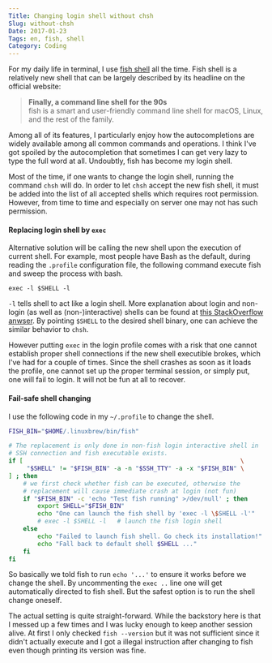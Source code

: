 ```yaml
---
Title: Changing login shell without chsh
Slug: without-chsh
Date: 2017-01-23
Tags: en, fish, shell
Category: Coding
---
```


For my daily life in terminal, I use [fish shell] all the time. Fish shell is a relatively new shell that can be largely described by its headline on the official website:

> **Finally, a command line shell for the 90s**<br>
> fish is a smart and user-friendly command line
shell for macOS, Linux, and the rest of the family.

[fish shell]: https://fishshell.com/

Among all of its features, I particularly enjoy how the autocompletions are widely available among all common commands and operations. I think I've got spoiled by the autocompletion that sometimes I can get very lazy to type the full word at all. Undoubtly, fish has become my login shell.

Most of the time, if one wants to change the login shell, running the command `chsh` will do. In order to let `chsh` accept the new fish shell, it must be added into the list of all accepted shells which requires root permission. However, from time to time and especially on server one may not has such permission.  

#### Replacing login shell by `exec`

Alternative solution will be calling the new shell upon the execution of current shell. For example, most people have Bash as the default, during reading the `.profile` configuration file, the following command execute fish and sweep the process with bash. 

```shell
exec -l $SHELL -l
```

`-l` tells shell to act like a login shell. More explanation about login and non-login (as well as (non-)interactive) shells can be found at [this StackOverflow anwser][login-shell-so]. By pointing `$SHELL` to the desired shell binary, one can achieve the similar behavior to `chsh`.

However putting `exec` in the login profile comes with a risk that one cannot establish proper shell connections if the new shell executible brokes, which I've had for a couple of times. Since the shell crashes as soon as it loads the profile, one cannot set up the proper terminal session, or simply put, one will fail to login. It will not be fun at all to recover.

[login-shell-so]: http://unix.stackexchange.com/a/46856

#### Fail-safe shell changing

I use the following code in my `~/.profile` to change the shell.

```bash
FISH_BIN="$HOME/.linuxbrew/bin/fish"

# The replacement is only done in non-fish login interactive shell in
# SSH connection and fish executable exists.
if [                                                            \
     "$SHELL" != "$FISH_BIN" -a -n "$SSH_TTY" -a -x "$FISH_BIN" \
] ; then
    # we first check whether fish can be executed, otherwise the
    # replacement will cause immediate crash at login (not fun)
    if "$FISH_BIN" -c 'echo "Test fish running" >/dev/null' ; then
        export SHELL="$FISH_BIN"
        echo "One can launch the fish shell by 'exec -l \$SHELL -l'"
        # exec -l $SHELL -l   # launch the fish login shell
    else
        echo "Failed to launch fish shell. Go check its installation!"
        echo "Fall back to default shell $SHELL ..."
    fi
fi
```

So basically we told fish to run `echo '...'` to ensure it works before we change the shell. By uncommenting the `exec ..` line one will get automatically directed to fish shell. But the safest option is to run the shell change oneself.

The actual setting is quite straight-forward. While the backstory here is that I messed up a few times and I was lucky enough to keep another session alive. At first I only checked `fish --version` but it was not sufficient since it didn't actually execute and I got a illegal instruction after changing to fish even though printing its version was fine.

